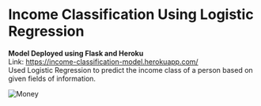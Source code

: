 # Income Classification Using Logistic Regression
**Model Deployed using Flask and Heroku**<br>
Link: https://income-classification-model.herokuapp.com/ <br>
Used Logistic Regression to predict the income class of a person based on given fields of information.

![Money](https://github.com/Sharan-Babu/Income-Classification-ML-API/blob/master/download.jpg)

